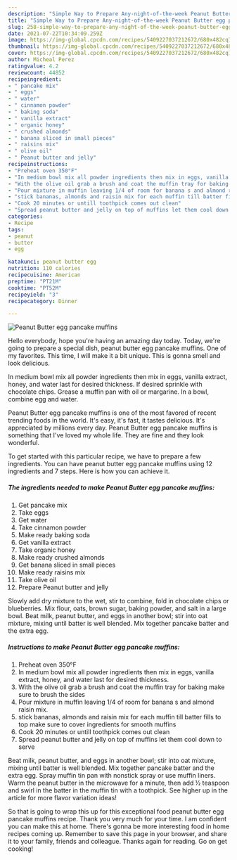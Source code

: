 ```yaml
---
description: "Simple Way to Prepare Any-night-of-the-week Peanut Butter egg pancake muffins"
title: "Simple Way to Prepare Any-night-of-the-week Peanut Butter egg pancake muffins"
slug: 258-simple-way-to-prepare-any-night-of-the-week-peanut-butter-egg-pancake-muffins
date: 2021-07-22T10:34:09.259Z
image: https://img-global.cpcdn.com/recipes/5409227037212672/680x482cq70/peanut-butter-egg-pancake-muffins-recipe-main-photo.jpg
thumbnail: https://img-global.cpcdn.com/recipes/5409227037212672/680x482cq70/peanut-butter-egg-pancake-muffins-recipe-main-photo.jpg
cover: https://img-global.cpcdn.com/recipes/5409227037212672/680x482cq70/peanut-butter-egg-pancake-muffins-recipe-main-photo.jpg
author: Micheal Perez
ratingvalue: 4.2
reviewcount: 44852
recipeingredient:
- " pancake mix"
- " eggs"
- " water"
- " cinnamon powder"
- " baking soda"
- " vanilla extract"
- " organic honey"
- " crushed almonds"
- " banana sliced in small pieces"
- " raisins mix"
- " olive oil"
- " Peanut butter and jelly"
recipeinstructions:
- "Preheat oven 350°F"
- "In medium bowl mix all powder ingredients then mix in eggs, vanilla extract, honey, and water last for desired thickness."
- "With the olive oil grab a brush and coat the muffin tray for baking make sure to brush the sides"
- "Pour mixture in muffin leaving 1/4 of room for banana s and almond raisin mix."
- "stick bananas, almonds and raisin mix for each muffin till batter fills to top make sure to cover ingredients for smooth muffins"
- "Cook 20 minutes or untill toothpick comes out clean"
- "Spread peanut butter and jelly on top of muffins let them cool down to serve"
categories:
- Recipe
tags:
- peanut
- butter
- egg

katakunci: peanut butter egg 
nutrition: 110 calories
recipecuisine: American
preptime: "PT21M"
cooktime: "PT52M"
recipeyield: "3"
recipecategory: Dinner

---
```



![Peanut Butter egg pancake muffins](https://img-global.cpcdn.com/recipes/5409227037212672/680x482cq70/peanut-butter-egg-pancake-muffins-recipe-main-photo.jpg)

Hello everybody, hope you're having an amazing day today. Today, we're going to prepare a special dish, peanut butter egg pancake muffins. One of my favorites. This time, I will make it a bit unique. This is gonna smell and look delicious.

In medium bowl mix all powder ingredients then mix in eggs, vanilla extract, honey, and water last for desired thickness. If desired sprinkle with chocolate chips. Grease a muffin pan with oil or margarine. In a bowl, combine egg and water.

Peanut Butter egg pancake muffins is one of the most favored of recent trending foods in the world. It's easy, it's fast, it tastes delicious. It's appreciated by millions every day. Peanut Butter egg pancake muffins is something that I've loved my whole life. They are fine and they look wonderful.


To get started with this particular recipe, we have to prepare a few ingredients. You can have peanut butter egg pancake muffins using 12 ingredients and 7 steps. Here is how you can achieve it.

<!--inarticleads1-->

##### The ingredients needed to make Peanut Butter egg pancake muffins:

1. Get  pancake mix
1. Take  eggs
1. Get  water
1. Take  cinnamon powder
1. Make ready  baking soda
1. Get  vanilla extract
1. Take  organic honey
1. Make ready  crushed almonds
1. Get  banana sliced in small pieces
1. Make ready  raisins mix
1. Take  olive oil
1. Prepare  Peanut butter and jelly


Slowly add dry mixture to the wet, stir to combine, fold in chocolate chips or blueberries. Mix flour, oats, brown sugar, baking powder, and salt in a large bowl. Beat milk, peanut butter, and eggs in another bowl; stir into oat mixture, mixing until batter is well blended. Mix together pancake batter and the extra egg. 

<!--inarticleads2-->

##### Instructions to make Peanut Butter egg pancake muffins:

1. Preheat oven 350°F
1. In medium bowl mix all powder ingredients then mix in eggs, vanilla extract, honey, and water last for desired thickness.
1. With the olive oil grab a brush and coat the muffin tray for baking make sure to brush the sides
1. Pour mixture in muffin leaving 1/4 of room for banana s and almond raisin mix.
1. stick bananas, almonds and raisin mix for each muffin till batter fills to top make sure to cover ingredients for smooth muffins
1. Cook 20 minutes or untill toothpick comes out clean
1. Spread peanut butter and jelly on top of muffins let them cool down to serve


Beat milk, peanut butter, and eggs in another bowl; stir into oat mixture, mixing until batter is well blended. Mix together pancake batter and the extra egg. Spray muffin tin pan with nonstick spray or use muffin liners. Warm the peanut butter in the microwave for a minute, then add ½ teaspoon and swirl in the batter in the muffin tin with a toothpick. See higher up in the article for more flavor variation ideas! 

So that is going to wrap this up for this exceptional food peanut butter egg pancake muffins recipe. Thank you very much for your time. I am confident you can make this at home. There's gonna be more interesting food in home recipes coming up. Remember to save this page in your browser, and share it to your family, friends and colleague. Thanks again for reading. Go on get cooking!
